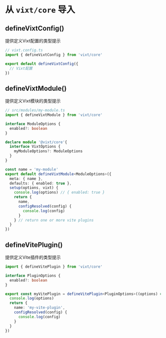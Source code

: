 # 从 `vixt/core` 导入

## defineVixtConfig()

提供定义Vixt配置的类型提示

```ts
// vixt.config.ts
import { defineVixtConfig } from 'vixt/core'

export default defineVixtConfig({
  // Vixt配置
})
```

## defineVixtModule()

提供定义Vixt模块的类型提示

```ts
// src/modules/my-module.ts
import { defineVixtModule } from 'vixt/core'

interface ModuleOptions {
  enabled?: boolean
}

declare module '@vixt/core'{
  interface VixtOptions {
    myModuleOptions?: ModuleOptions
  }
}

const name = 'my-module'
export default defineVixtModule<ModuleOptions>({
  meta: { name },
  defaults: { enabled: true },
  setup(options, vixt) {
    console.log(options) // { enabled: true }
    return {
      name,
      configResolved(config) {
        console.log(config)
      }
    } // return one or more vite plugins
  }
})
```

## defineVitePlugin()

提供定义Vite插件的类型提示

```ts
import { defineVitePlugin } from 'vixt/core'

interface PluginOptions {
  enabled?: boolean
}

export const myVitePlugin = defineVitePlugin<PluginOptions>((options) => {
  console.log(options)
  return {
    name: 'my-vite-plugin',
    configResolved(config) {
      console.log(config)
    }
  }
})
```
